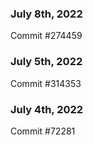 ### July 8th, 2022

Commit #274459

### July 5th, 2022

Commit #314353


### July 4th, 2022

Commit #72281
